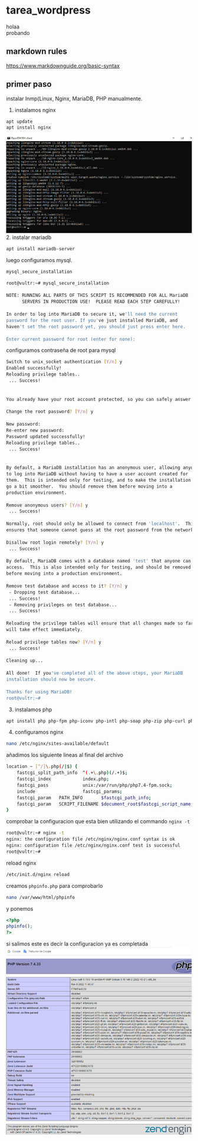 # tarea_wordpress

holaa
<br>
probando

## markdown rules 
https://www.markdownguide.org/basic-syntax

## primer paso 
 instalar lnmp(Linux, Nginx, MariaDB, PHP manualmente.     
1. instalamos nginx
```bash
apt update 
apt install nginx 
```
![img](https://github.com/kesshouban/tutorial-moodle-install-linux/raw/main/pic/1.png)    
2. instalar mariadb
```bash
apt install mariadb-server
```
luego configuramos mysql.
```bash
mysql_secure_installation
```
```bash
root@vultr:~# mysql_secure_installation

NOTE: RUNNING ALL PARTS OF THIS SCRIPT IS RECOMMENDED FOR ALL MariaDB
      SERVERS IN PRODUCTION USE!  PLEASE READ EACH STEP CAREFULLY!

In order to log into MariaDB to secure it, we'll need the current
password for the root user. If you've just installed MariaDB, and
haven't set the root password yet, you should just press enter here.

Enter current password for root (enter for none):
```
configuramos contraseña de root para mysql
```bash
Switch to unix_socket authentication [Y/n] y
Enabled successfully!
Reloading privilege tables..
 ... Success!


You already have your root account protected, so you can safely answer 'n'.

Change the root password? [Y/n] y

New password:
Re-enter new password:
Password updated successfully!
Reloading privilege tables..
 ... Success!


By default, a MariaDB installation has an anonymous user, allowing anyone
to log into MariaDB without having to have a user account created for
them.  This is intended only for testing, and to make the installation
go a bit smoother.  You should remove them before moving into a
production environment.

Remove anonymous users? [Y/n] y
 ... Success!

Normally, root should only be allowed to connect from 'localhost'.  This
ensures that someone cannot guess at the root password from the network.

Disallow root login remotely? [Y/n] y
 ... Success!

By default, MariaDB comes with a database named 'test' that anyone can
access.  This is also intended only for testing, and should be removed
before moving into a production environment.

Remove test database and access to it? [Y/n] y
 - Dropping test database...
 ... Success!
 - Removing privileges on test database...
 ... Success!

Reloading the privilege tables will ensure that all changes made so far
will take effect immediately.

Reload privilege tables now? [Y/n] y
 ... Success!

Cleaning up...

All done!  If you've completed all of the above steps, your MariaDB
installation should now be secure.

Thanks for using MariaDB!
root@vultr:~#
```

3. instalamos php

```bash
apt install php php-fpm php-iconv php-intl php-soap php-zip php-curl php-mbstring php-mysql php-gd php-xml php-pspell php-json php-xmlrpc
```
4. configuramos nginx
```bash
nano /etc/nginx/sites-available/default
```
añadimos los siguiente lineas al final del archivo
```bash
location ~ [^/]\.php(/|$) {
    fastcgi_split_path_info  ^(.+\.php)(/.+)$;
    fastcgi_index            index.php;
    fastcgi_pass             unix:/var/run/php/php7.4-fpm.sock;
    include                  fastcgi_params;
    fastcgi_param   PATH_INFO       $fastcgi_path_info;
    fastcgi_param   SCRIPT_FILENAME $document_root$fastcgi_script_name;
}
```
comprobar la configuracion que esta bien utilizando el commando `nginx -t`
```bash
root@vultr:~# nginx -t
nginx: the configuration file /etc/nginx/nginx.conf syntax is ok
nginx: configuration file /etc/nginx/nginx.conf test is successful
root@vultr:~#
```
reload nginx 
```bash
/etc/init.d/nginx reload
```
creamos `phpinfo.php` para comprobarlo
```bash
nano /var/www/html/phpinfo 
```
y ponemos 
```php
<?php 
phpinfo();
?>
```
si salimos este es decir la configuracion ya es completada
![img](https://github.com/kesshouban/tutorial-moodle-install-linux/raw/main/pic/2.png)